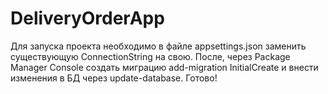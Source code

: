# DeliveryOrderApp
Для запуска проекта необходимо в файле appsettings.json заменить существующую ConnectionString на свою. После, через Package Manager Console создать миграцию add-migration InitialCreate и внести изменения в БД через update-database. Готово!
